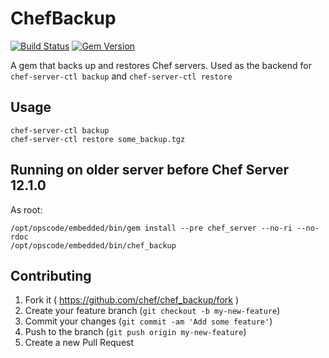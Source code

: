 # ChefBackup
[![Build Status](https://travis-ci.org/chef/chef_backup.svg?branch=master)](https://travis-ci.org/chef/chef_backup)
[![Gem Version](https://badge.fury.io/rb/chef_backup.svg)](http://badge.fury.io/rb/chef_backup)

A gem that backs up and restores Chef servers.  Used as the backend for
`chef-server-ctl backup` and `chef-server-ctl restore`

## Usage

```shell
chef-server-ctl backup
chef-server-ctl restore some_backup.tgz
```

## Running on older server before Chef Server 12.1.0

As root:

```
/opt/opscode/embedded/bin/gem install --pre chef_server --no-ri --no-rdoc
/opt/opscode/embedded/bin/chef_backup
```

## Contributing

1. Fork it ( https://github.com/chef/chef_backup/fork )
2. Create your feature branch (`git checkout -b my-new-feature`)
3. Commit your changes (`git commit -am 'Add some feature'`)
4. Push to the branch (`git push origin my-new-feature`)
5. Create a new Pull Request
